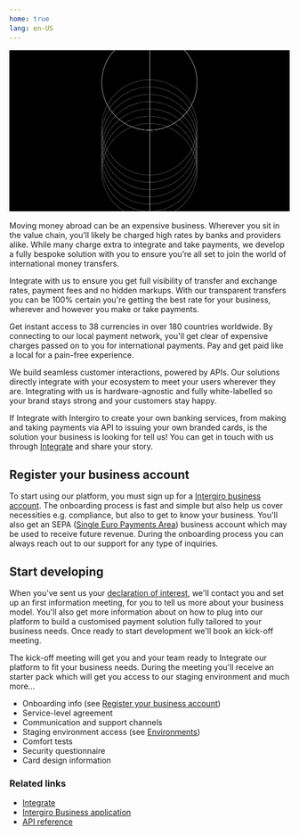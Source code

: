```yaml
---
home: true
lang: en-US
---
```


![](/assets/img/tech-splash.jpg)

Moving money abroad can be an expensive business. Wherever you sit in the value chain, you’ll likely be charged high rates by banks and providers alike. While many charge extra to integrate and take payments, we develop a fully bespoke solution with you to ensure you’re all set to join the world of international money transfers.

Integrate with us to ensure you get full visibility of transfer and exchange rates, payment fees and no hidden markups. With our transparent transfers you can be 100% certain you're getting the best rate for your business, wherever and however you make or take payments.

Get instant access to 38 currencies in over 180 countries worldwide. By connecting to our local payment network, you'll get clear of expensive charges passed on to you for international payments. Pay and get paid like a local for a pain-free experience.

We build seamless customer interactions, powered by APIs. Our solutions directly integrate with your ecosystem to meet your users wherever they are. Integrating with us is hardware-agnostic and fully white-labelled so your brand stays strong and your customers stay happy.

If Integrate with Intergiro to create your own banking services, from making and taking payments via API to issuing your own branded cards, is the solution your business is looking for tell us! You can get in touch with us through [Integrate](https://intergiro.com/integrate) and share your story.

## Register your business account

To start using our platform, you must sign up for a [Intergiro business account](https://business.intergiro.com/onboarding). The onboarding process is fast and simple but also help us cover necessities e.g. compliance, but also to get to know your business. You'll also get an SEPA ([Single Euro Payments Area](https://en.wikipedia.org/wiki/Single_Euro_Payments_Area)) business account which may be used to receive future revenue. During the onboarding process you can always reach out to our support for any type of inquiries.

## Start developing

When you've sent us your [declaration of interest](https://intergiro.com/integrate), we'll contact you and set up an first information meeting, for you to tell us more about your business model. You'll also get more information about on how to plug into our platform to build a customised payment solution fully tailored to your business needs. Once ready to start development we'll book an kick-off meeting.

The kick-off meeting will get you and your team ready to Integrate our platform to fit your business needs. During the meeting you'll receive an starter pack which will get you access to our staging environment and much more...

* Onboarding info (see [Register your business account](#register-your-business-account))
* Service-level agreement
* Communication and support channels
* Staging environment access (see [Environments](/integrate/getting-started/environments))
* Comfort tests
* Security questionnaire
* Card design information

### Related links

* [Integrate](https://intergiro.com/integrate)
* [Intergiro Business application](https://business.intergiro.com/onboarding)
* [API reference](https://b2b.intergiro.com/v3/docs)
